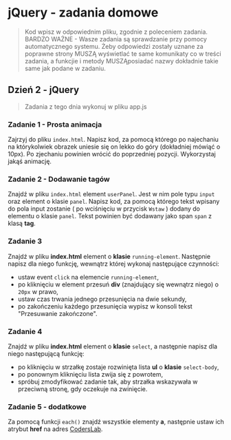 # jQuery - zadania domowe
> Kod wpisz w odpowiednim pliku, zgodnie z poleceniem zadania.
BARDZO WAŻNE - Wasze zadania są sprawdzanie przy pomocy automatycznego systemu. Żeby odpowiedzi zostały uznane za poprawne strony MUSZĄ wyświetlać te same komunikaty co w treści zadania, a funkcjie i metody MUSZĄposiadać nazwy dokładnie takie same jak podane w zadaniu.


## Dzień 2 - jQuery
> Zadania z tego dnia wykonuj w pliku app.js

### Zadanie 1 - Prosta animacja

Zajrzyj do pliku ```index.html```. Napisz kod, za pomocą którego po najechaniu na którykolwiek
obrazek uniesie się on lekko do góry (dokładniej mówiąć o 10px). Po zjechaniu powinien wrócić do poprzedniej
pozycji. Wykorzystaj jakąś animację.

### Zadanie 2 - Dodawanie tagów

Znajdź w pliku `index.html` element ```userPanel```. Jest w nim pole typu ```input``` oraz element o klasie ```panel```. Napisz kod, za pomocą którego tekst wpisany do pola input zostanie ( po wciśnięciu w przycisk `Wstaw` ) dodany do elementu o klasie ```panel```. Tekst powinien być dodawany jako span `span` z klasą **tag**.

### Zadanie 3

Znajdź w pliku **index.html** element o **klasie** ```running-element```. Następnie napisz dla niego funkcję, wewnątrz której wykonaj następujące czynności:
* ustaw event ```click``` na elemencie ```running-element```,
* po kliknięciu w element przesuń **div** (znajdujący się wewnątrz niego) o ```20px``` w prawo,
* ustaw czas trwania jednego przesunięcia na dwie sekundy,
* po zakończeniu każdego przesunięcia wypisz w konsoli tekst "Przesuwanie zakończone".

### Zadanie 4

Znajdź w pliku **index.html** element o **klasie** ```select```, a następnie napisz dla niego następującą funkcję:
* po kliknięciu w strzałkę zostaje rozwinięta lista **ul** o **klasie** ```select-body```,
* po ponownym kliknięciu lista zwija się z powrotem,
* spróbuj zmodyfikować zadanie tak, aby strzałka wskazywała w przeciwną stronę, gdy oczekuje na zwinięcie.


### Zadanie 5 - dodatkowe

Za pomocą funkcji ```each()``` znajdź wszystkie elementy **a**, następnie
ustaw ich atrybut **href** na adres [CodersLab](www.coderslab.pl).
